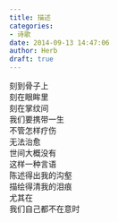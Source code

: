 ```yaml
---  
title: 描述  
categories:  
- 诗歌  
date: 2014-09-13 14:47:06  
author: Herb  
draft: true
---  
```

刻到骨子上  
刻在眼眸里  
刻在掌纹间  
我们要携带一生  
不管怎样疗伤  
无法治愈  
世间大概没有  
这样一种言语  
陈述得出我的沟壑  
描绘得清我的泪痕  
尤其在  
我们自己都不在意时